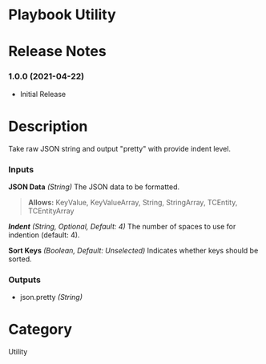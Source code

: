 # Playbook Utility

# Release Notes

### 1.0.0 (2021-04-22)

* Initial Release


# Description

Take raw JSON string and output "pretty" with provide indent level.

### Inputs

  **JSON Data** *(String)*
  The JSON data to be formatted.
  > **Allows:** KeyValue, KeyValueArray, String, StringArray, TCEntity, TCEntityArray

  _**Indent**_ *(String, Optional, Default: 4)*
  The number of spaces to use for indention (default: 4).

  **Sort Keys** *(Boolean, Default: Unselected)*
  Indicates whether keys should be sorted.

### Outputs

  - json.pretty *(String)*

# Category

Utility
